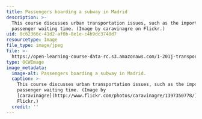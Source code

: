 ```yaml
---
title: Passengers boarding a subway in Madrid
description: >-
  This course discusses urban transportation issues, such as the importance of
  passenger waiting time. (Image by caravinagre on Flickr.)
uid: 0c62366c-41d2-af0b-8e1e-c4b9dc3748d7
resourcetype: Image
file_type: image/jpeg
file: >-
  https://open-learning-course-data-rc.s3.amazonaws.com/1-201j-transportation-systems-analysis-demand-and-economics-fall-2008/0c62366c41d2af0b8e1ec4b9dc3748d7_1-201jf08.jpg
type: OCWImage
image_metadata:
  image-alt: Passengers boarding a subway in Madrid.
  caption: >-
    This course discusses urban transportation issues, such as the importance of
    passenger waiting time. (Image by
    [caravinagre](http://www.flickr.com/photos/caravinagre/1397350778/) on
    Flickr.)
  credit: ''
---
```

